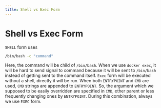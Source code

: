 ```yaml
---
title: Shell vs Exec Form
---
```

# Shell vs Exec Form
`SHELL` form uses 
```bash
/bin/bash -c "command"
```
Here, the command will be child of `/bin/bash`. When we use `docker exec`, it will be hard to send signal to command because it will be sent to `/bin/bash` instead of getting sent to the command itself. `Exec` form will be executed without a shell, directly it will be run.
When both `ENTRYPOINT` and `CMD` are used, `CMD` strings are appended to `ENTRYPOINT`. So, the argument which we supposed to be easily overridden are specified in `CMD`, other parent or less frequently changing ones by `ENTRYPOINT`. During this combination, always we use `EXEC` form.